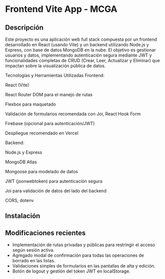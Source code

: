 # Frontend Vite App - MCGA

## Descripción
Este proyecto es una aplicación web full stack compuesta por un frontend desarrollado en React (usando Vite) y un backend utilizando Node.js y Express, con base de datos MongoDB en la nube. El objetivo es gestionar usuarios y datos, implementando autenticación segura mediante JWT y funcionalidades completas de CRUD (Crear, Leer, Actualizar y Eliminar) que impactan sobre la visualización pública de datos.

Tecnologías y Herramientas Utilizadas
Frontend:

React (Vite)

React Router DOM para el manejo de rutas

Flexbox para maquetado

Validación de formularios recomendada con Joi, React Hook Form

Firebase (opcional para autenticación/JWT)

Despliegue recomendado en Vercel

Backend:

Node.js y Express

MongoDB Atlas

Mongoose para modelado de datos

JWT (jsonwebtoken) para autenticación segura

Joi para validación de datos del lado del backend

CORS, dotenv


## Instalación
## Modificaciones recientes

- Implementación de rutas privadas y públicas para restringir el acceso según sesión activa.
- Agregado modal de confirmación para todas las operaciones de borrado en las listas.
- Validaciones simples de formularios en las pantallas de alta y edición.
- Botón de logout y gestión del token JWT en localStorage.
